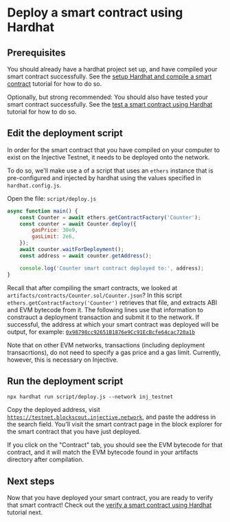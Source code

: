 # Deploy a smart contract using Hardhat

## Prerequisites

You should already have a hardhat project set up, and have compiled your smart contract successfully.
See the [setup Hardhat and compile a smart contract](./compile-hardhat.md) tutorial for how to do so.

Optionally, but strong recommended: You should also have tested your smart contract successfully.
See the [test a smart contract using Hardhat](./test-hardhat.md) tutorial for how to do so.

## Edit the deployment script

In order for the smart contract that you have compiled on your computer to exist on the Injective Testnet, it needs to be deployed onto the network.

To do so, we'll make use a of a script that uses an `ethers` instance that is pre-configured and injected by hardhat using the values specified in `hardhat.config.js`.

Open the file:  `script/deploy.js`

```js
async function main() {
    const Counter = await ethers.getContractFactory('Counter');
    const counter = await Counter.deploy({
        gasPrice: 30e9,
        gasLimit: 2e6,
    });
    await counter.waitForDeployment();
    const address = await counter.getAddress();

    console.log('Counter smart contract deployed to:', address);
}
```

Recall that after compiling the smart contracts, we looked at `artifacts/contracts/Counter.sol/Counter.json`? In this script `ethers.getContractFactory('Counter')` retrieves that file, and extracts ABI and EVM bytecode from it.
The following lines use that information to constrauct a deployment transaction and submit it to the network.
If successful, the address at which your smart contract was deployed will be output, for example:
[`0x98798cc92651B1876e9Cc91EcBcfe64cac720a1b`](https://testnet.blockscout.injective.network/address/0x98798cc92651B1876e9Cc91EcBcfe64cac720a1b)

Note that on other EVM networks, transactions (including deployment transacrtions), do not need to specify a gas price and a gas limit. Currently, however, this is necessary on Injective.

## Run the deployment script

```shell
npx hardhat run script/deploy.js --network inj_testnet
```

Copy the deployed address, visit [`https://testnet.blockscout.injective.network`](https://testnet.blockscout.injective.network/), and paste the address in the search field.
You'll visit the smart contract page in the block explorer for the smart contract that you have just deployed.

If you click on the "Contract" tab, you should see the EVM bytecode for that contract, and it will match the EVM bytecode found in your artifacts directory after compilation.


## Next steps

Now that you have deployed your smart contract, you are ready to verify that smart contract!
Check out the [verify a smart contract using Hardhat](./verify-hardhat.md) tutorial next.

